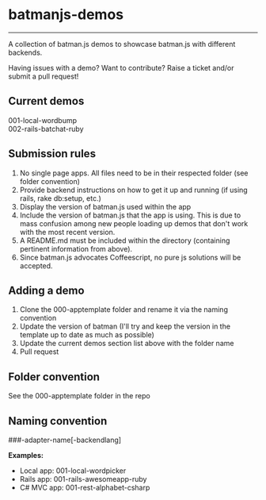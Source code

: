 # batmanjs-demos #

---

A collection of batman.js demos to showcase batman.js with different backends.

Having issues with a demo? Want to contribute? Raise a ticket and/or submit a pull request!

## Current demos ###

001-local-wordbump  
002-rails-batchat-ruby

## Submission rules ###
1. No single page apps. All files need to be in their respected folder (see folder convention)
2. Provide backend instructions on how to get it up and running (if using rails, rake db:setup, etc.)
3. Display the version of batman.js used within the app
4. Include the version of batman.js that the app is using. This is due to mass confusion among new people loading up demos that don't work with the most recent version. 
5. A README.md must be included within the directory (containing pertinent information from above).
6. Since batman.js advocates Coffeescript, no pure js solutions will be accepted.

## Adding a demo ##
1. Clone the 000-apptemplate folder and rename it via the naming convention
2. Update the version of batman (I'll try and keep the version in the template up to date as much as possible)
3. Update the current demos section list above with the folder name
4. Pull request

## Folder convention 
See the 000-apptemplate folder in the repo

## Naming convention ##
  ###-adapter-name[-backendlang] 
 
**Examples:**

- Local app: 001-local-wordpicker  
- Rails app: 001-rails-awesomeapp-ruby  
- C# MVC app: 001-rest-alphabet-csharp